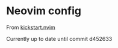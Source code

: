 # Neovim config

From [kickstart.nvim](https://github.com/nvim-lua/kickstart.nvim/)

Currently up to date until commit d452633
